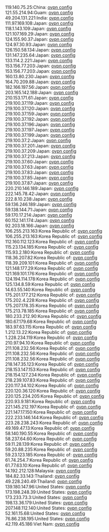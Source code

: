 119.140.75.25:China: [ovpn config](vpn/119_140_75_25.ovpn)  
121.55.214.94:Guam: [ovpn config](vpn/121_55_214_94.ovpn)  
49.204.131.221:India: [ovpn config](vpn/49_204_131_221.ovpn)  
111.97.169.108:Japan: [ovpn config](vpn/111_97_169_108.ovpn)  
118.1.143.109:Japan: [ovpn config](vpn/118_1_143_109.ovpn)  
121.107.169.29:Japan: [ovpn config](vpn/121_107_169_29.ovpn)  
124.155.90.37:Japan: [ovpn config](vpn/124_155_90_37.ovpn)  
124.97.30.93:Japan: [ovpn config](vpn/124_97_30_93.ovpn)  
126.150.58.134:Japan: [ovpn config](vpn/126_150_58_134.ovpn)  
131.147.235.64:Japan: [ovpn config](vpn/131_147_235_64.ovpn)  
133.114.2.221:Japan: [ovpn config](vpn/133_114_2_221.ovpn)  
153.156.77.203:Japan: [ovpn config](vpn/153_156_77_203.ovpn)  
153.156.77.203:Japan: [ovpn config](vpn/153_156_77_203.ovpn)  
160.13.80.230:Japan: [ovpn config](vpn/160_13_80_230.ovpn)  
164.70.209.88:Japan: [ovpn config](vpn/164_70_209_88.ovpn)  
182.166.197.56:Japan: [ovpn config](vpn/182_166_197_56.ovpn)  
203.165.142.188:Japan: [ovpn config](vpn/203_165_142_188.ovpn)  
210.153.171.61:Japan: [ovpn config](vpn/210_153_171_61.ovpn)  
219.100.37.119:Japan: [ovpn config](vpn/219_100_37_119.ovpn)  
219.100.37.120:Japan: [ovpn config](vpn/219_100_37_120.ovpn)  
219.100.37.159:Japan: [ovpn config](vpn/219_100_37_159.ovpn)  
219.100.37.192:Japan: [ovpn config](vpn/219_100_37_192.ovpn)  
219.100.37.196:Japan: [ovpn config](vpn/219_100_37_196.ovpn)  
219.100.37.197:Japan: [ovpn config](vpn/219_100_37_197.ovpn)  
219.100.37.199:Japan: [ovpn config](vpn/219_100_37_199.ovpn)  
219.100.37.2:Japan: [ovpn config](vpn/219_100_37_2.ovpn)  
219.100.37.201:Japan: [ovpn config](vpn/219_100_37_201.ovpn)  
219.100.37.209:Japan: [ovpn config](vpn/219_100_37_209.ovpn)  
219.100.37.213:Japan: [ovpn config](vpn/219_100_37_213.ovpn)  
219.100.37.60:Japan: [ovpn config](vpn/219_100_37_60.ovpn)  
219.100.37.63:Japan: [ovpn config](vpn/219_100_37_63.ovpn)  
219.100.37.83:Japan: [ovpn config](vpn/219_100_37_83.ovpn)  
219.100.37.85:Japan: [ovpn config](vpn/219_100_37_85.ovpn)  
219.100.37.87:Japan: [ovpn config](vpn/219_100_37_87.ovpn)  
220.210.146.189:Japan: [ovpn config](vpn/220_210_146_189.ovpn)  
222.145.78.42:Japan: [ovpn config](vpn/222_145_78_42.ovpn)  
222.8.10.238:Japan: [ovpn config](vpn/222_8_10_238.ovpn)  
59.136.246.189:Japan: [ovpn config](vpn/59_136_246_189.ovpn)  
59.138.144.71:Japan: [ovpn config](vpn/59_138_144_71.ovpn)  
59.170.17.214:Japan: [ovpn config](vpn/59_170_17_214.ovpn)  
60.152.141.174:Japan: [ovpn config](vpn/60_152_141_174.ovpn)  
92.203.18.166:Japan: [ovpn config](vpn/92_203_18_166.ovpn)  
106.255.213.163:Korea Republic of: [ovpn config](vpn/106_255_213_163.ovpn)  
106.255.213.163:Korea Republic of: [ovpn config](vpn/106_255_213_163.ovpn)  
112.160.112.123:Korea Republic of: [ovpn config](vpn/112_160_112_123.ovpn)  
115.23.134.185:Korea Republic of: [ovpn config](vpn/115_23_134_185.ovpn)  
115.93.2.180:Korea Republic of: [ovpn config](vpn/115_93_2_180.ovpn)  
118.36.207.82:Korea Republic of: [ovpn config](vpn/118_36_207_82.ovpn)  
118.39.209.101:Korea Republic of: [ovpn config](vpn/118_39_209_101.ovpn)  
121.148.177.29:Korea Republic of: [ovpn config](vpn/121_148_177_29.ovpn)  
121.169.101.176:Korea Republic of: [ovpn config](vpn/121_169_101_176.ovpn)  
124.194.114.178:Korea Republic of: [ovpn config](vpn/124_194_114_178.ovpn)  
125.134.8.59:Korea Republic of: [ovpn config](vpn/125_134_8_59.ovpn)  
14.63.55.140:Korea Republic of: [ovpn config](vpn/14_63_55_140.ovpn)  
175.201.177.212:Korea Republic of: [ovpn config](vpn/175_201_177_212.ovpn)  
175.202.4.228:Korea Republic of: [ovpn config](vpn/175_202_4_228.ovpn)  
175.207.178.35:Korea Republic of: [ovpn config](vpn/175_207_178_35.ovpn)  
175.213.78.185:Korea Republic of: [ovpn config](vpn/175_213_78_185.ovpn)  
180.233.212.90:Korea Republic of: [ovpn config](vpn/180_233_212_90.ovpn)  
180.67.179.68:Korea Republic of: [ovpn config](vpn/180_67_179_68.ovpn)  
183.97.63.115:Korea Republic of: [ovpn config](vpn/183_97_63_115.ovpn)  
1.212.13.22:Korea Republic of: [ovpn config](vpn/1_212_13_22.ovpn)  
1.228.234.119:Korea Republic of: [ovpn config](vpn/1_228_234_119.ovpn)  
210.97.94.10:Korea Republic of: [ovpn config](vpn/210_97_94_10.ovpn)  
211.108.232.56:Korea Republic of: [ovpn config](vpn/211_108_232_56.ovpn)  
211.108.232.56:Korea Republic of: [ovpn config](vpn/211_108_232_56.ovpn)  
211.108.232.56:Korea Republic of: [ovpn config](vpn/211_108_232_56.ovpn)  
218.147.35.123:Korea Republic of: [ovpn config](vpn/218_147_35_123.ovpn)  
218.153.147.153:Korea Republic of: [ovpn config](vpn/218_153_147_153.ovpn)  
218.154.127.234:Korea Republic of: [ovpn config](vpn/218_154_127_234.ovpn)  
218.239.107.83:Korea Republic of: [ovpn config](vpn/218_239_107_83.ovpn)  
220.117.34.102:Korea Republic of: [ovpn config](vpn/220_117_34_102.ovpn)  
220.120.36.120:Korea Republic of: [ovpn config](vpn/220_120_36_120.ovpn)  
220.125.234.205:Korea Republic of: [ovpn config](vpn/220_125_234_205.ovpn)  
220.93.9.181:Korea Republic of: [ovpn config](vpn/220_93_9_181.ovpn)  
221.145.212.197:Korea Republic of: [ovpn config](vpn/221_145_212_197.ovpn)  
221.147.17.150:Korea Republic of: [ovpn config](vpn/221_147_17_150.ovpn)  
222.233.146.144:Korea Republic of: [ovpn config](vpn/222_233_146_144.ovpn)  
223.28.238.243:Korea Republic of: [ovpn config](vpn/223_28_238_243.ovpn)  
49.169.47.13:Korea Republic of: [ovpn config](vpn/49_169_47_13.ovpn)  
58.140.190.55:Korea Republic of: [ovpn config](vpn/58_140_190_55.ovpn)  
58.237.64.60:Korea Republic of: [ovpn config](vpn/58_237_64_60.ovpn)  
59.11.28.139:Korea Republic of: [ovpn config](vpn/59_11_28_139.ovpn)  
59.20.88.235:Korea Republic of: [ovpn config](vpn/59_20_88_235.ovpn)  
59.23.123.185:Korea Republic of: [ovpn config](vpn/59_23_123_185.ovpn)  
61.74.254.7:Korea Republic of: [ovpn config](vpn/61_74_254_7.ovpn)  
61.77.63.10:Korea Republic of: [ovpn config](vpn/61_77_63_10.ovpn)  
14.192.212.128:Malaysia: [ovpn config](vpn/14_192_212_128.ovpn)  
184.82.33.143:Thailand: [ovpn config](vpn/184_82_33_143.ovpn)  
49.228.240.49:Thailand: [ovpn config](vpn/49_228_240_49.ovpn)  
139.180.147.96:United States: [ovpn config](vpn/139_180_147_96.ovpn)  
173.198.248.39:United States: [ovpn config](vpn/173_198_248_39.ovpn)  
173.233.73.3:United States: [ovpn config](vpn/173_233_73_3.ovpn)  
198.13.36.179:United States: [ovpn config](vpn/198_13_36_179.ovpn)  
207.148.112.140:United States: [ovpn config](vpn/207_148_112_140.ovpn)  
52.161.15.68:United States: [ovpn config](vpn/52_161_15_68.ovpn)  
76.86.238.195:United States: [ovpn config](vpn/76_86_238_195.ovpn)  
42.119.45.186:Viet Nam: [ovpn config](vpn/42_119_45_186.ovpn)  
